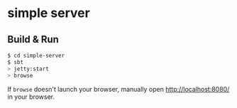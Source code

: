 # simple server #

## Build & Run ##

```sh
$ cd simple-server
$ sbt
> jetty:start
> browse
```

If `browse` doesn't launch your browser, manually open [http://localhost:8080/](http://localhost:8080/) in your browser.
